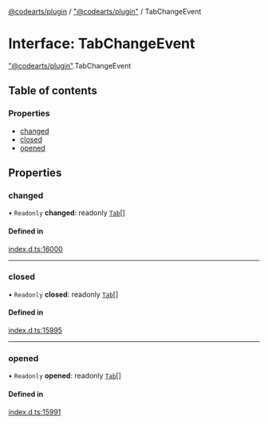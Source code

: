 [@codearts/plugin](../README.md) / ["@codearts/plugin"](../modules/_codearts_plugin_.md) / TabChangeEvent

# Interface: TabChangeEvent

["@codearts/plugin"](../modules/_codearts_plugin_.md).TabChangeEvent

## Table of contents

### Properties

- [changed](codearts_plugin_.TabChangeEvent.md#changed)
- [closed](codearts_plugin_.TabChangeEvent.md#closed)
- [opened](codearts_plugin_.TabChangeEvent.md#opened)

## Properties

### changed

• `Readonly` **changed**: readonly [`Tab`](codearts_plugin_.Tab.md)[]

#### Defined in

[index.d.ts:16000](https://github.com/huaweicloud/cloudide-plugin-api/blob/a4193a8/index.d.ts#L16000)

___

### closed

• `Readonly` **closed**: readonly [`Tab`](codearts_plugin_.Tab.md)[]

#### Defined in

[index.d.ts:15995](https://github.com/huaweicloud/cloudide-plugin-api/blob/a4193a8/index.d.ts#L15995)

___

### opened

• `Readonly` **opened**: readonly [`Tab`](codearts_plugin_.Tab.md)[]

#### Defined in

[index.d.ts:15991](https://github.com/huaweicloud/cloudide-plugin-api/blob/a4193a8/index.d.ts#L15991)
